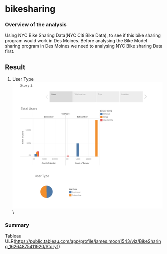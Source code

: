 # bikesharing
### Overview of the analysis
Using NYC Bike Sharing Data(NYC Citi Bike Data), to see if this bike sharing program would work in Des Moines. Before analysing the Bike Model sharing program in Des Moines we need to analysing NYC Bike sharing Data first. 

## Result
1. User Type ![Users](https://github.com/jamesmoonusa/bikesharing/blob/main/Users.PNG)\


### Summary














Tableau ULR(https://public.tableau.com/app/profile/james.moon1543/viz/BikeSharing_16264875411920/Story1)
